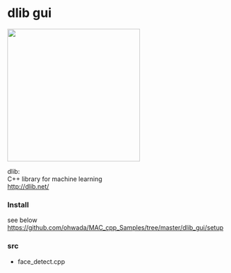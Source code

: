 dlib gui
===============

<image src="https://raw.githubusercontent.com/ohwada/MAC_cpp_Samples/master/dlib_gui/screenshots/face_detect.png" width="300" />  


dlib:  
C++ library for machine learning  
http://dlib.net/  


### Install   
see below   
https://github.com/ohwada/MAC_cpp_Samples/tree/master/dlib_gui/setup  

### src  
- face_detect.cpp  

